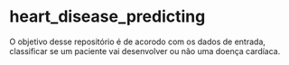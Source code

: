 # heart_disease_predicting

O objetivo desse repositório é de acorodo com os dados de entrada, classificar se um paciente vai desenvolver ou não uma doença cardíaca.
